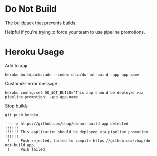 # Do Not Build

The buildpack that prevents builds.

Helpful if you're trying to force your team to use pipeline promotions.

# Heroku Usage

Add to app
```
heroku buildpacks:add --index chap/do-not-build -app app-name
```

Customize error message
```
heroku config:set DO_NOT_BUILD='This app should be deployed via pipeline promotion' -app app-name
```

Stop builds
```
git push heroku

-----> https://github.com/chap/do-not-build app detected
!!!!!!
!!!!!! This application should be deployed via pipeline promotion
!!!!!!
 !     Push rejected, failed to compile https://github.com/chap/do-not-build app.
 !     Push failed
```
